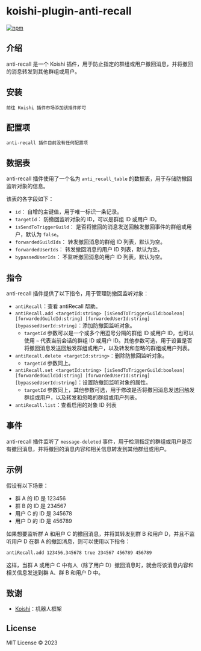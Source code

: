# koishi-plugin-anti-recall

[![npm](https://img.shields.io/npm/v/koishi-plugin-anti-recall?style=flat-square)](https://www.npmjs.com/package/koishi-plugin-anti-recall)

## 介绍

anti-recall 是一个 Koishi 插件，用于防止指定的群组或用户撤回消息，并将撤回的消息转发到其他群组或用户。

## 安装

```
前往 Koishi 插件市场添加该插件即可
```

## 配置项

```
anti-recall 插件目前没有任何配置项
```


## 数据表

anti-recall 插件使用了一个名为 `anti_recall_table` 的数据表，用于存储防撤回监听对象的信息。

该表的各字段如下：

- `id`： 自增的主键值，用于唯一标识一条记录。
- `targetId`： 防撤回监听对象的 ID，可以是群组 ID 或用户 ID。
- `isSendToTriggerGuild`： 是否将撤回的消息发送回触发撤回事件的群组或用户，默认为 `false`。
- `forwardedGuildIds`： 转发撤回消息的群组 ID 列表，默认为空。
- `forwardedUserIds`： 转发撤回消息的用户 ID 列表，默认为空。
- `bypassedUserIds`： 不监听撤回消息的用户 ID 列表，默认为空。

## 指令

anti-recall 插件提供了以下指令，用于管理防撤回监听对象：

- `antiRecall`：查看 antiRecall 帮助。
- `antiRecall.add <targetId:string> [isSendToTriggerGuild:boolean] [forwardedGuildId:string] [forwardedUserId:string] [bypassedUserId:string]`：添加防撤回监听对象。
  - `targetId` 参数可以是一个或多个用逗号分隔的群组 ID 或用户 ID，也可以使用 `~` 代表当前会话的群组 ID 或用户 ID。其他参数可选，用于设置是否将撤回消息发送回触发群组或用户，以及转发和忽略的群组或用户列表。
- `antiRecall.delete <targetId:string>`：删除防撤回监听对象。
  - `targetId` 参数同上。
- `antiRecall.set <targetId:string> [isSendToTriggerGuild:boolean] [forwardedGuildId:string] [forwardedUserId:string] [bypassedUserId:string]`：设置防撤回监听对象的属性。
  - `targetId` 参数同上，其他参数可选，用于修改是否将撤回消息发送回触发群组或用户，以及转发和忽略的群组或用户列表。
- `antiRecall.list`：查看启用的对象 ID 列表

## 事件

anti-recall 插件监听了 `message-deleted` 事件，用于检测指定的群组或用户是否有撤回消息，并将撤回的消息内容和相关信息转发到其他群组或用户。

## 示例

假设有以下场景：

- 群 A 的 ID 是 123456
- 群 B 的 ID 是 234567
- 用户 C 的 ID 是 345678
- 用户 D 的 ID 是 456789

如果想要监听群 A 和用户 C 的撤回消息，并将其转发到群 B 和用户 D，并且不监听用户 D 在群 A 的撤回消息，则可以使用以下指令：

```bash
antiRecall.add 123456,345678 true 234567 456789 456789
```

这样，当群 A 或用户 C 中有人（除了用户 D）撤回消息时，就会将该消息内容和相关信息发送到群 A、群 B 和用户 D 中。

## 致谢

* [Koishi](https://koishi.chat/)：机器人框架

## License

MIT License © 2023